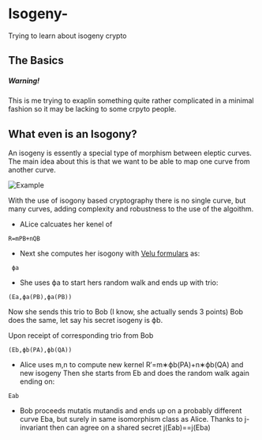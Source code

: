 # Isogeny-
Trying to learn about isogeny  crypto


## The Basics 

##### Warning!
This is me trying to exaplin something quite rather complicated in a minimal fashion so it may be lacking to some crpyto people. 


## What even is an Isogony?

An isogeny is essently a special type of morphism between eleptic curves. The main idea about this is that we want to be able to map one curve from another curve.

![Example](https://encrypted-tbn0.gstatic.com/images?q=tbn:ANd9GcSoCxuebe4c5Ci6mULqAMcMxqgk0GlR2KQXFaENeVaACuoHZEWZaPFI3Ykjzj1BclDMyxI&usqp=CAU)

With the use of isogony based cryptography there is no single curve, but many curves, adding complexity and robustness to the use of the algoithm. 

- ALice calcuates her kenel of 
```
R=mPB+nQB
```
 - Next she computes her isogony with [Velu formulars](https://eprint.iacr.org/2011/430.pdf) as:
```
 ϕa
```
- She uses ϕa to start hers random walk and ends up with trio:
```
(Ea,ϕa(PB),ϕa(PB))
```

Now she sends this trio to Bob (I know, she actually sends 3 points)
Bob does the same, let say his secret isogeny is ϕb. 

Upon receipt of corresponding trio from Bob 

```
(Eb,ϕb(PA),ϕb(QA))
```

 - Alice uses m,n to compute new kernel R′=m∗ϕb(PA)+n∗ϕb(QA) and new isogeny
Then she starts from Eb and does the random walk again ending on:
```
Eab
```
- Bob proceeds mutatis mutandis and ends up on a probably different curve Eba, but surely in same isomorphism class as Alice. Thanks to j-invariant then can agree on a shared secret  j(Eab)==j(Eba)












